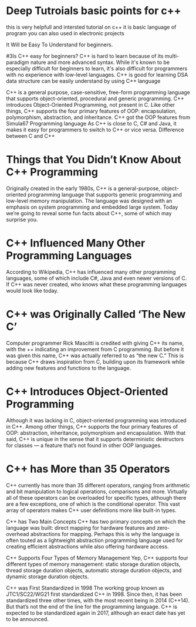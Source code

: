 # Deep Tutroials basic points for c++
this  is very helpfull and intersted tutorial on c++
it is basic language of program you can also used in electronic projects 



It Will be Easy To Understand for beginners.

#3Is C++ easy for beginners?
C++ is hard to learn because of its multi-paradigm nature and more advanced syntax. While it's known to be especially difficult for beginners to learn, it's also difficult for programmers with no experience with low-level languages.
C++ is good for learning DSA
data structure can be easily understand by using C++ language

C++ is a general purpose, case-sensitive, free-form programming language that supports object-oriented, procedural and generic programming.
C++ introduces Object-Oriented Programming, not present in C. Like other things, C++ supports the four primary features of OOP: encapsulation, polymorphism, abstraction, and inheritance. C++ got the OOP features from Simula67 Programming language
As C++ is close to C, C# and Java, it makes it easy for programmers to switch to C++ or vice versa.
Difference between C and C++

# Things that You Didn’t Know About C++ Programming
Originally created in the early 1980s, C++ is a general-purpose, object-oriented programming language that supports generic programming and low-level memory manipulation. The language was designed with an emphasis on system programming and embedded large system. Today we’re going to reveal some fun facts about C++, some of which may surprise you.

# C++ Influenced Many Other Programming Languages
According to Wikipedia, C++ has influenced many other programming languages, some of which include C#, Java and even newer versions of C. If C++ was never created, who knows what these programming languages would look like today.

# C++ was Originally Called ‘The New C’
Computer programmer Rick Mascitti is credited with giving C++ its name, with the ++ indicating an improvement from C programming. But before it was given this name, C++ was actually referred to as “the new C.” This is because C++ draws inspiration from C, building upon its framework while adding new features and functions to the language.

# C++ Introduces Object-Oriented Programming
Although it was lacking in C, object-oriented programming was introduced in C++. Among other things, C++ supports the four primary features of OOP: abstraction, inheritance, polymorphism and encapsulation. With that said, C++ is unique in the sense that it supports deterministic destructors for classes — a feature that’s not found in other OOP languages.

# C++ has More than 35 Operators
C++ currently has more than 35 different operators, ranging from arithmetic and bit manipulation to logical operations, comparisons and more. Virtually all of these operators can be overloaded for specific types, although there are a few exceptions, one of which is the conditional operator. This vast array of operators makes C++ user definitions more like built-in types.

C++ has Two Main Concepts
C++ has two primary concepts on which the language was built: direct mapping for hardware features and zero-overhead abstractions for mapping. Perhaps this is why the language is often touted as a lightweight abstraction programming language used for creating efficient abstractions while also offering hardware access.

C++ Supports Four Types of Memory Management
Yep, C++ supports four different types of memory management: static storage duration objects, thread storage duration objects, automatic storage duration objects, and dynamic storage duration objects.

C++ was First Standardized in 1998
The working group known as JTC1/SC22/WG21 first standardized C++ in 1998. Since then, it has been standardized three other times, with the most recent being in 2014 (C++14). But that’s not the end of the line for the programming language. C++ is expected to be standardized again in 2017, although an exact date has yet to be announced.
